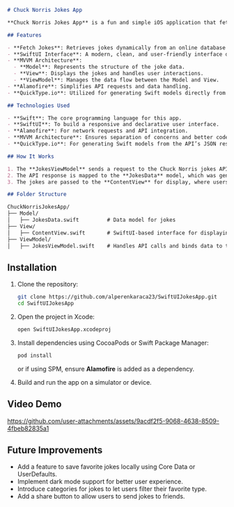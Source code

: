 ```markdown
# Chuck Norris Jokes App

**Chuck Norris Jokes App** is a fun and simple iOS application that fetches and displays jokes from an online Chuck Norris jokes API. This project was built to demonstrate the integration of third-party libraries and modern Swift development practices such as **SwiftUI** and **MVVM architecture**.

## Features

- **Fetch Jokes**: Retrieves jokes dynamically from an online database using a REST API.
- **SwiftUI Interface**: A modern, clean, and user-friendly interface designed with SwiftUI.
- **MVVM Architecture**: 
  - **Model**: Represents the structure of the joke data.
  - **View**: Displays the jokes and handles user interactions.
  - **ViewModel**: Manages the data flow between the Model and View.
- **Alamofire**: Simplifies API requests and data handling.
- **QuickType.io**: Utilized for generating Swift models directly from JSON structure for seamless data mapping.

## Technologies Used

- **Swift**: The core programming language for this app.
- **SwiftUI**: To build a responsive and declarative user interface.
- **Alamofire**: For network requests and API integration.
- **MVVM Architecture**: Ensures separation of concerns and better code maintainability.
- **QuickType.io**: For generating Swift models from the API’s JSON response.

## How It Works

1. The **JokesViewModel** sends a request to the Chuck Norris jokes API using Alamofire.
2. The API response is mapped to the **JokesData** model, which was generated using QuickType.io.
3. The jokes are passed to the **ContentView** for display, where users can read and enjoy them in a simple and clean UI.

## Folder Structure

ChuckNorrisJokesApp/
├── Model/
│   ├── JokesData.swift         # Data model for jokes
├── View/
│   ├── ContentView.swift       # SwiftUI-based interface for displaying jokes
├── ViewModel/
│   ├── JokesViewModel.swift    # Handles API calls and binds data to the View
```

## Installation

1. Clone the repository:
   ```bash
   git clone https://github.com/alperenkaraca23/SwiftUIJokesApp.git
   cd SwiftUIJokesApp
   ```

2. Open the project in Xcode:
   ```bash
   open SwiftUIJokesApp.xcodeproj
   ```

3. Install dependencies using CocoaPods or Swift Package Manager:
   ```bash
   pod install
   ```
   or if using SPM, ensure **Alamofire** is added as a dependency.

4. Build and run the app on a simulator or device.

## Video Demo

https://github.com/user-attachments/assets/9acdf2f5-9068-4638-8509-4fbeb82835a1

## Future Improvements

- Add a feature to save favorite jokes locally using Core Data or UserDefaults.
- Implement dark mode support for better user experience.
- Introduce categories for jokes to let users filter their favorite type.
- Add a share button to allow users to send jokes to friends.
